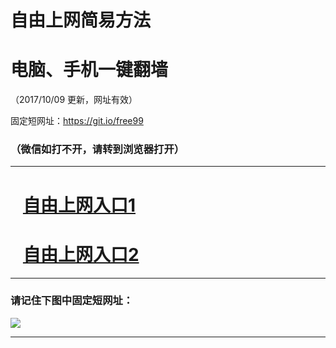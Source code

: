 ﻿# 自由上网简易方法

# 电脑、手机一键翻墙

（2017/10/09 更新，网址有效）

固定短网址：https://git.io/free99

### （微信如打不开，请转到浏览器打开）


***





# &nbsp;&nbsp; <a href="http://ft2745512509.fwq-tz-1001.info/fwqtz01.html?t=10090018432 " target="_blank">自由上网入口1</a>
# &nbsp;&nbsp; <a href="http://ft8982202.fwq-tz-1002.info/fwqtz02.html?t=100900128333 " target="_blank">自由上网入口2</a>
***

### 请记住下图中固定短网址：

<img src="https://s3-us-west-2.amazonaws.com/fwq-1001/yjfq-20170905okok.png" /> 


***

